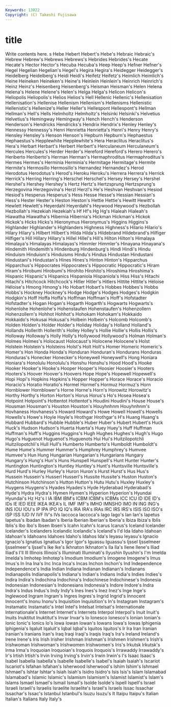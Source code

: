```yaml
---
Keywords: 13022 
Copyright: (C) Takeshi Fujisawa
---
```


# title

Write contents here.
s Hebe Hebert Hebert's Hebe's Hebraic Hebraic's Hebrew Hebrew's
Hebrews Hebrews's Hebrides Hebrides's Hecate Hecate's Hector Hector's Hecuba Hecuba's
Heep Heep's Hefner Hefner's Hegel Hegelian Hegelian's Hegel's Hegira Hegira's
Heidegger Heidegger's Heidelberg Heidelberg's Heidi Heidi's Heifetz Heifetz's Heimlich Heimlich's
Heine Heineken Heineken's Heine's Heinlein Heinlein's Heinrich Heinrich's Heinz Heinz's
Heisenberg Heisenberg's Heisman Heisman's Helen Helena Helena's Helene Helene's Helen's
Helga Helga's Helicon Helicon's Heliopolis Heliopolis's Helios Helios's Hell Hellenic
Hellenic's Hellenisation Hellenisation's Hellenise Hellenism Hellenism's Hellenisms Hellenistic Hellenistic's Hellenize's
Heller Heller's Hellespont Hellespont's Hellman Hellman's Hell's Hells Helmholtz Helmholtz's
Helsinki Helsinki's Helvetius Helvetius's Hemingway Hemingway's Hench Hench's Henderson Henderson's
Hendricks Hendricks's Hendrix Hendrix's Henley Henley's Hennessy Hennessy's Henri Henrietta
Henrietta's Henri's Henry Henry's Hensley Hensley's Henson Henson's Hepburn Hepburn's
Hephaestus Hephaestus's Hepplewhite Hepplewhite's Hera Heraclitus Heraclitus's Hera's Herbart Herbart's
Herbert Herbert's Herculaneum Herculaneum's Hercules Hercules's Herder Herder's Hereford Hereford's
Herero Herero's Heriberto Heriberto's Herman Herman's Hermaphroditus Hermaphroditus's Hermes Hermes's
Herminia Herminia's Hermitage Hermitage's Hermite Hermite's Hermosillo Hermosillo's Hernandez Hernandez's
Herod Herodotus Herodotus's Herod's Heroku Heroku's Herrera Herrera's Herrick Herrick's
Herring Herring's Herschel Herschel's Hersey Hersey's Hershel Hershel's Hershey Hershey's
Hertz Hertz's Hertzsprung Hertzsprung's Herzegovina Herzegovina's Herzl Herzl's He's Heshvan
Heshvan's Hesiod Hesiod's Hesperus Hesperus's Hess Hesse Hesse's Hessian Hessian's
Hess's Hester Hester's Heston Heston's Hettie Hettie's Hewitt Hewitt's Hewlett
Hewlett's Heyerdahl Heyerdahl's Heywood Heywood's Hezbollah Hezbollah's Hezekiah Hezekiah's Hf
Hf's Hg Hg's Hialeah Hialeah's Hiawatha Hiawatha's Hibernia Hibernia's Hickman
Hickman's Hickok Hickok's Hicks Hicks's Hieronymus Hieronymus's Higgins Higgins's Highlander
Highlander's Highlanders Highness Highness's Hilario Hilario's Hilary Hilary's Hilbert Hilbert's
Hilda Hilda's Hildebrand Hildebrand's Hilfiger Hilfiger's Hill Hillary Hillary's Hillel
Hillel's Hill's Hilton Hilton's Himalaya Himalaya's Himalayas Himalayas's Himmler Himmler's
Hinayana Hinayana's Hindemith Hindemith's Hindenburg Hindenburg's Hindi Hindi's Hindu Hinduism
Hinduism's Hinduisms Hindu's Hindus Hindustan Hindustani Hindustani's Hindustan's Hines Hines's
Hinton Hinton's Hipparchus Hipparchus's Hippocrates Hippocrates's Hippocratic Hippocratic's Hiram Hiram's
Hirobumi Hirobumi's Hirohito Hirohito's Hiroshima Hiroshima's Hispanic Hispanic's Hispanics Hispaniola
Hispaniola's Hiss Hiss's Hitachi Hitachi's Hitchcock Hitchcock's Hitler Hitler's Hitlers
Hittite Hittite's Héloise Héloise's Hmong Hmong's Ho Hobart Hobart's Hobbes
Hobbes's Hobbs Hobbs's Hockney Hockney's Hodge Hodge's Hodges Hodges's Hodgkin
Hodgkin's Hoff Hoffa Hoffa's Hoffman Hoffman's Hoff's Hofstadter Hofstadter's Hogan
Hogan's Hogarth Hogarth's Hogwarts Hogwarts's Hohenlohe Hohenlohe's Hohenstaufen Hohenstaufen's Hohenzollern
Hohenzollern's Hohhot Hohhot's Hohokam Hohokam's Hokkaido Hokkaido's Hokusai Hokusai's Holbein
Holbein's Holcomb Holcomb's Holden Holden's Holder Holder's Holiday Holiday's Holland
Holland's Hollands Hollerith Hollerith's Holley Holley's Hollie Hollie's Hollis Hollis's
Holloway Holloway's Holly Holly's Hollywood Hollywood's Holman Holman's Holmes Holmes's
Holocaust Holocaust's Holocene Holocene's Holst Holstein Holstein's Holsteins Holst's Holt
Holt's Homer Homeric Homeric's Homer's Hon Honda Honda's Honduran Honduran's
Hondurans Honduras Honduras's Honecker Honecker's Honeywell Honeywell's Hong Honiara Honiara's
Honolulu Honolulu's Honshu Honshu's Hood Hood's Hooke Hooker Hooker's Hooke's
Hooper Hooper's Hoosier Hoosier's Hooters Hooters's Hoover Hoover's Hoovers Hope
Hope's Hopewell Hopewell's Hopi Hopi's Hopkins Hopkins's Hopper Hopper's Horace
Horace's Horacio Horacio's Horatio Horatio's Hormel Hormel's Hormuz Hormuz's Horn
Hornblower Hornblower's Horne Horne's Horn's Horowitz Horowitz's Horthy Horthy's Horton
Horton's Horus Horus's Ho's Hosea Hosea's Hotpoint Hotpoint's Hottentot Hottentot's
Houdini Houdini's House House's Housman Housman's Houston Houston's Houyhnhnm Houyhnhnm's
Hovhaness Hovhaness's Howard Howard's Howe Howell Howell's Howells Howells's Howe's
Hoyle Hoyle's Hrothgar Hrothgar's H's Huang Huang's Hubbard Hubbard's Hubble
Hubble's Huber Huber's Hubert Hubert's Huck Huck's Hudson Hudson's Huerta
Huerta's Huey Huey's Huff Huffman Huffman's Huff's Huggins Huggins's Hugh
Hughes Hughes's Hugh's Hugo Hugo's Huguenot Huguenot's Huguenots Hui Hui's
Huitzilopotchli Huitzilopotchli's Hull Hull's Humberto Humberto's Humboldt Humboldt's Hume Hume's
Hummer Hummer's Humphrey Humphrey's Humvee Humvee's Hun Hung Hungarian Hungarian's
Hungarians Hungary Hungary's Hung's Hun's Huns Hunspell Hunspell's Hunt Hunter
Hunter's Huntington Huntington's Huntley Huntley's Hunt's Huntsville Huntsville's Hurd Hurd's
Hurley Hurley's Huron Huron's Hurst Hurst's Hus Hus's Hussein Hussein's
Husserl Husserl's Hussite Hussite's Huston Huston's Hutchinson Hutchinson's Hutton Hutton's
Hutu Hutu's Huxley Huxley's Huygens Huygens's Hyades Hyades's Hyde Hyderabad
Hyderabad's Hyde's Hydra Hydra's Hymen Hymen's Hyperion Hyperion's Hyundai Hyundai's
Hz Hz's I IA IBM IBM's ICBM ICBM's ICBMs ICC
ICU ID IDE ID's IDs IE IED IEEE IKEA IKEA's
IL IMF IMF's IMHO IMNSHO IMO IN ING ING's INS
IOU IOU's IP IPA IPO IQ IQ's IRA IRA's IRAs
IRC IRS IRS's ISIS ISO ISO's ISP ISS IUD IV
IVF IV's IVs Iaccoca Iaccoca's Iago Iago's Ian Ian's Iapetus
Iapetus's Ibadan Ibadan's Iberia Iberian Iberian's Iberia's Ibiza Ibiza's Iblis
Iblis's Ibo Ibo's Ibsen Ibsen's Icahn Icahn's Icarus Icarus's Iceland
Icelander Icelander's Icelanders Icelandic Icelandic's Iceland's I'd Ida Idaho Idahoan
Idahoan's Idahoans Idahoes Idaho's Idahos Ida's Ieyasu Ieyasu's Ignacio Ignacio's
Ignatius Ignatius's Igor Igor's Iguassu Iguassu's Ijssel Ijsselmeer Ijsselmeer's Ijssel's
Ike Ike's Ikhnaton Ikhnaton's Ila Ila's Ilene Ilene's Iliad Iliad's
I'll Ill Illinois Illinois's Illuminati Illuminati's Ilyushin Ilyushin's I'm Imelda
Imelda's Imhotep Imhotep's Imodium Imodium's Imogene Imogene's Imus Imus's In
Ina Ina's Inc Inca Inca's Incas Inchon Inchon's Ind Independence
Independence's India Indian Indiana Indianan Indianan's Indianans Indianapolis Indianapolis's Indiana's
Indian's Indians India's Indies Indies's Indira Indira's Indochina Indochina's Indochinese
Indochinese's Indonesia Indonesian Indonesian's Indonesians Indonesia's Indore Indore's Indra Indra's
Indus Indus's Indy Indy's Ines Ines's Inez Inez's Inge Inge's
Inglewood Ingram Ingram's Ingres Ingres's Ingrid Ingrid's Innocent Innocent's Inonu
Inonu's Inquisition Inquisition's In's Instagram Instagram's Instamatic Instamatic's Intel Intel's
Intelsat Intelsat's Internationale Internationale's Internet Internet's Internets Interpol Interpol's Inuit
Inuit's Inuits Inuktitut Inuktitut's Invar Invar's Io Ionesco Ionesco's Ionian
Ionian's Ionic Ionic's Ionics Io's Iowa Iowan Iowan's Iowans Iowa's
Iowas Iphigenia Iphigenia's Iqaluit Iqaluit's Iqbal Iqbal's Iquitos Iquitos's Ir
Ira Iran Iranian Iranian's Iranians Iran's Iraq Iraqi Iraqi's Iraqis
Iraq's Ira's Ireland Ireland's Irene Irene's Iris Irish Irisher Irishman
Irishman's Irishmen Irishmen's Irish's Irishwoman Irishwoman's Irishwomen Irishwomen's Iris's Irkutsk
Irkutsk's Irma Irma's Iroquoian Iroquoian's Iroquois Iroquois's Irrawaddy Irrawaddy's Ir's
Irtish Irtish's Irvin Irving Irving's Irvin's Irwin Irwin's I's Isaac
Isaac's Isabel Isabella Isabella's Isabelle Isabelle's Isabel's Isaiah Isaiah's Iscariot
Iscariot's Isfahan Isfahan's Isherwood Isherwood's Ishim Ishim's Ishmael Ishmael's Ishtar
Ishtar's Isiah Isiah's Isidro Isidro's Isis Isis's Islam Islamabad Islamabad's
Islamic Islamic's Islamism Islamism's Islamist Islamist's Islam's Islams Ismael Ismael's
Ismail Ismail's Isolde Isolde's Ispell Ispell's Israel Israeli Israeli's Israelis
Israelite Israelite's Israel's Israels Issac Issachar Issachar's Issac's Istanbul Istanbul's
Isuzu Isuzu's It Itaipu Itaipu's Italian Italian's Italians Italy Italy's
